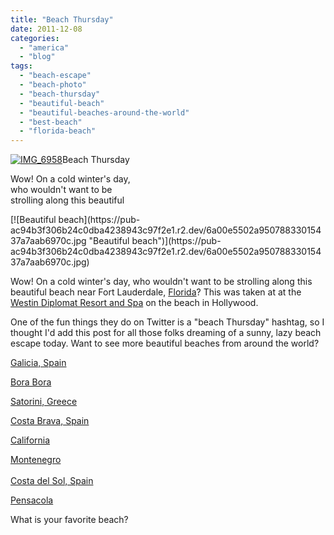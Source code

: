 ```yaml
---
title: "Beach Thursday"
date: 2011-12-08
categories: 
  - "america"
  - "blog"
tags: 
  - "beach-escape"
  - "beach-photo"
  - "beach-thursday"
  - "beautiful-beach"
  - "beautiful-beaches-around-the-world"
  - "best-beach"
  - "florida-beach"
---
```


[![IMG_6958](https://pub-ac94b3f306b24c0dba4238943c97f2e1.r2.dev/6a00e5502a95078833015393d42518970b.jpg "IMG_6958")](https://pub-ac94b3f306b24c0dba4238943c97f2e1.r2.dev/6a00e5502a95078833015393d42518970b.jpg)Beach Thursday

Wow! On a cold winter's day,  
who wouldn't want to be  
strolling along this beautiful

<!--more--> [![Beautiful beach](https://pub-ac94b3f306b24c0dba4238943c97f2e1.r2.dev/6a00e5502a95078833015437a7aab6970c.jpg "Beautiful beach")](https://pub-ac94b3f306b24c0dba4238943c97f2e1.r2.dev/6a00e5502a95078833015437a7aab6970c.jpg)  
  
  
Wow! On a cold winter's day, who wouldn't want to be strolling along this beautiful beach near Fort Lauderdale, [Florida](http://soultravelers3new.local/2011/10/florida-road-trip-sun-fun-family-vacation.html "florida")? This was taken at at the  [Westin Diplomat Resort and Spa](http://www.diplomatresort.com/ "westin diplomat resort and spa") on the beach in Hollywood.  
  
One of the fun things they do on Twitter is a "beach Thursday" hashtag, so I thought I'd add this post for all those folks dreaming of a sunny, lazy beach escape today. Want to see more beautiful beaches from around the world?  
  
[Galicia, Spain](http://soultravelers3new.local/2008/09/gorgeous-galici.html "Galicia, Spain")  
  
[Bora Bora](http://soultravelers3new.local/2010/11/bora-bora-on-a-cheap-budget-travel-tahiti-moorea-and-french-polynesia.html "Bora Bora")  
  
[Satorini, Greece](http://soultravelers3new.local/2009/03/heavenly-month-in-santorini-greece.html "santorini, Greece")  
  
[Costa Brava, Spain](http://soultravelers3new.local/2009/07/top-10-costa-brava-secret-gems-spain.html "costa brava spain")  
  
[California](http://soultravelers3new.local/2011/01/homeaway-santa-cruz-beach-house-vacation-rental-review-best-family-friendly-lodging.html "California beach house")  
  
[Montenegro](http://soultravelers3new.local/2007/09/kotor-riviera.html "Montenegro travel kotor")  
[  
Costa del Sol, Spain](http://soultravelers3new.local/2006/11/our-beach-and-s.html "Costa del sol beach")  
  
[Pensacola](http://soultravelers3new.local/2011/11/florida-family-vacation-fun.html "Pensacola")  
  
What is your favorite beach?
